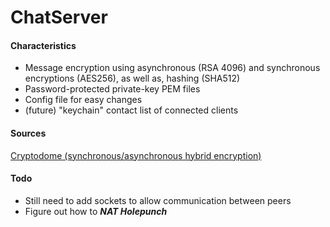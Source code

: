 # ChatServer

#### Characteristics
- Message encryption using asynchronous (RSA 4096) and synchronous encryptions (AES256), as well as, hashing (SHA512)
- Password-protected private-key PEM files
- Config file for easy changes
- (future) "keychain" contact list of connected clients

#### Sources
[Cryptodome (synchronous/asynchronous hybrid encryption)](https://pycryptodome.readthedocs.io/en/latest/src/examples.html)

#### Todo
- Still need to add sockets to allow communication between peers
- Figure out how to ***NAT Holepunch***
